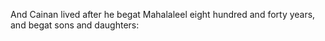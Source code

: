 And Cainan lived after he begat Mahalaleel eight hundred and forty years, and begat sons and daughters:
